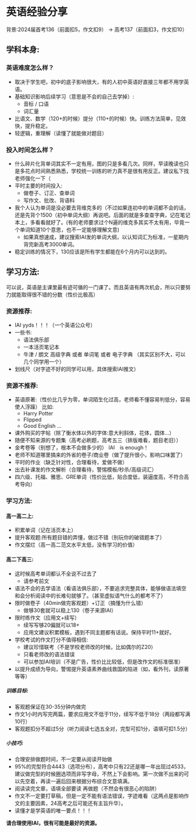# 英语经验分享

背景:2024届首考136（前面扣5，作文扣9） -> 高考137（前面扣3，作文扣10）

## 学科本身:
### 英语难度怎么样？
* 取决于学生吧，初中的底子影响很大，有的人初中英语好直接三年都不用学英语。
* 基础知识影响后续学习（意思是不会的自己去学掉）:
    * 音标 / 口语
    * 词汇量
* 比语文、数学（120+的时候）提分（110+的时候）快。训练方法简单，见效快，提升稳定。
* 轻逻辑，重理解（读懂了就能做对题目）

### 投入时间怎么样？
* 什么碎片化背单词其实不一定有用，图的只是多看几次。同样，早读晚读也只是多花点时间熟悉熟悉，学校统一训练的听力真不是很有用反正。建议私下找老师强化一下（
* 平时主要的时间投入:
    * 做卷子、订正、查单词
    * 写作文、批改、背语料
* 我个人认为单词是没必要去背维克多的（不过如果连初中的单词都不会的话，还是先背个1500（初中单词大纲）再说吧。后面的就是多查查字典，记在笔记本上，多看看就好了。(有的老师要求过个N遍的维克多其实不太有用，毕竟一个单词知道10个意思，也不一定能够理解文意)
    * 如果真想速成，建议搜索IAI发的单词大纲，以认知词汇为标准，一星期内背完新高考3000单词。
* 稳定训练的情况下，130应该是所有学生都能在6个月内可以达到的。

## 学习方法:
可以说，英语是主课里最有迹可循的一门课了。而且英语有两次机会，所以只要努力就能取得很不错的分数（性价比极高）
### 资源推荐:
* IAI yyds！！！（一个英语公众号）
* 一些书:
    * 语法俱乐部
    * 一本活页笔记本
    * 牛津 / 朗文 高级字典 或者 单词笔 或者 电子字典 （其实区别不大，可以几个同学用一个）
* 划线尺（对字迹不好的同学可以用，具体搜索IAI推文）

### 资源不推荐:
* 英语原著:（性价比几乎为零，单词陌生化过高，老师看不懂容易判低分，容易使人浮躁）
    比如:
    * Harry Potter
    * Flipped
    * Good English
    ...
* 课外购买的字帖（除了衡水体以外的字体:意大利斜体，花体，圆体...）
* 随便不知来源的专题集（高考必刷题，高考五三（排版难看，题目老旧））
* 金考卷等（别想了，根本不会做多少的） IAI　is enough！
* 老师不知道哪里搞来的外省的卷子/商业卷（做了提升很小，影响口味罢了）
* 平时的作业（缺乏针对性，合理看待，爱做不做）
* 出去补课发的作文解析（合理看待，警惕模板/秒杀/高级词汇）
* 四六级、托福、雅思、GRE单词（性价比低，贴合度低，装逼度高，不符合高考导向）

### 学习方法:
#### 高一高二上:
* 积累单词（记在活页本上）
* 提升客观题:所有题目错的弄懂，做过不错（别玩你的破错题本了）
* 作文摆烂（高一高二范文水平太低，没有学习的价值）

#### 高二下高三:
* 这时候高考单词都认不全说不过去了
    * 请参考前文
* 语法不会的去学语法（看语法俱乐部），不要追求完整具体，能够做语法填空和会分析阅读中的长难句就够了。（甚至虚拟语气什么的都考不了）
* 限时做卷子（40min做完客观题）+订正（搞懂为什么错）
    * 做够30套就可以稳上130（卷子来源IAI）
* 限时练作文（应用文+续写）
    * 续写写够20偏就可以18+
    * 应用文建议积累模板，遇到不同主题都有话说。保持平时11+就好。
* 学校考试的作文打分不值得相信:
    * 建议珍惜联考（不是学校老师改的时候，比如偶尔的Z20）
    * 只看老师改的语法错误
    * 可以参加IAI培训（不是广告，性价比比较低，但是改作文的标准很准）
* 以提升成绩为导向，警惕提升英语素养曲线救国的陷进（如，看外刊，读原著等等）

##### 训练目标:
* 客观题保证在30-35分钟内做完
* 作文1小时内写完两篇，要求应用文不低于11分，续写不低于18分（两段都写满10行）
* 客观题扣分不超过5分（听力阅读七选五全对，完型可扣1分，语填可扣1.5分）

##### 小技巧:
* 合理安排做题时间，不一定要从阅读开始做
* 95%的完型符合4443（选项分布），高考中只有22还是哪一年出现过4533，建议做完型的时候圈选项而非写字母，不然上下会影响。第一次做不出来的可以先空着，再读一遍后回来根据分布综合文意填满。
* 阅读读完文章，语填全部要读 再做题（不然会有很恶心的陷阱）
* 作文不一定要打草稿，但是一定不能有语法错误，字迹难看（这两点是影响作文的主要因素，24高考之后可能还有主旨升华）。
* 读懂才是学英语的唯一要点！！！

**请合理使用IAI，很有可能是最好的资源。**

